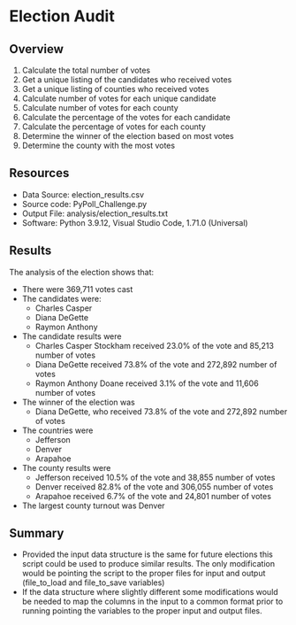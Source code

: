 # Election Audit 

## Overview 
 
 1. Calculate the total number of votes 
 2. Get a unique listing of the candidates who received votes 
 3. Get a unique listing of counties who received votes 
 4. Calculate number of votes for each unique candidate 
 5. Calculate number of votes for each county 
 4. Calculate the percentage of the votes for each candidate 
 5. Calculate the percentage of votes for each county 
 5. Determine the winner of the election based on most votes 
 6. Determine the county with the most votes 

## Resources 
- Data Source: election_results.csv
- Source code: PyPoll_Challenge.py 
- Output File: analysis/election_results.txt 
- Software: Python 3.9.12, Visual Studio Code,  1.71.0 (Universal)

## Results
The analysis of the election shows that: 

- There were 369,711 votes cast 
- The candidates were: 
	- Charles Casper 
	- Diana DeGette
	- Raymon Anthony
- The candidate results were 
	- Charles Casper Stockham received 23.0% of the vote and 85,213 number of votes 
	- Diana DeGette received 73.8% of the vote and 272,892 number of votes 
	- Raymon Anthony Doane received 3.1% of the vote and 11,606 number of votes 
- The winner of the election was 
	- Diana DeGette, who received 73.8% of the vote and 272,892 number of votes 
- The countries were 
	- Jefferson 
	- Denver 
	- Arapahoe 
- The county results were 
	- Jefferson received 10.5% of the vote and 38,855 number of votes 
	- Denver received 82.8% of the vote and 306,055 number of votes 
	- Arapahoe received 6.7% of the vote and 24,801 number of votes 
- The largest county turnout was Denver 

## Summary 
- Provided the input data structure is the same for future elections this script could be used to produce similar results. The only modification would be pointing the script to the proper files for input and output (file_to_load and file_to_save variables) 
- If the data structure where slightly different some modifications would be needed to map the columns in the input to a common format prior to running pointing the variables to the proper input and output files. 
